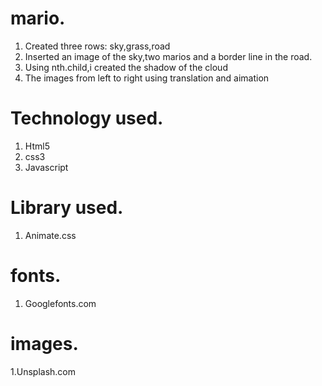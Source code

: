 # mario.
1. Created three rows: sky,grass,road
2. Inserted an image of the sky,two marios and a border line in the road.
3. Using nth.child,i created the shadow of the cloud
4. The images from left to right using translation and aimation

# Technology used.
 1. Html5
 2. css3
 3. Javascript
 # Library used.
  1. Animate.css
  # fonts.
  1. Googlefonts.com
  # images.
  1.Unsplash.com
